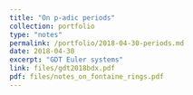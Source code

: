 ```yaml
---
title: "On p-adic periods"
collection: portfolio
type: "notes"
permalink: /portfolio/2018-04-30-periods.md
date: 2018-04-30
excerpt: "GDT Euler systems"
link: files/gdt2018bdx.pdf
pdf: files/notes_on_fontaine_rings.pdf
---
```

